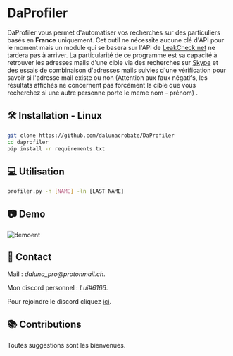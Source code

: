 # DaProfiler
DaProfiler vous permet d'automatiser vos recherches sur des particuliers basés en **__France__** uniquement. Cet outil ne nécessite aucune clé d'API pour le moment mais un module qui se basera sur l'API de [LeakCheck.net](https://leakcheck.net/) ne tardera pas à arriver.
La particularité de ce programme est sa capacité à retrouver les adresses mails d'une cible via des recherches sur [Skype](https://www.skype.com/fr/) et des essais de combinaison d'adresses mails suivies d'une vérification pour savoir si l'adresse mail existe ou non (Attention aux faux négatifs, les résultats affichés ne concernent pas forcément la cible que vous recherchez si une autre personne porte le meme nom - prénom) .

## 🛠 Installation - Linux


```bash
git clone https://github.com/dalunacrobate/DaProfiler
cd daprofiler
pip install -r requirements.txt
```
## 💻 Utilisation
```bash
profiler.py -n [NAME] -ln [LAST NAME]
```

## 📷 Demo
![demoent](https://i.postimg.cc/gjJ8FWNy/ezgif-3-89a6548a75c9.gif)

##  📝 Contact
Mail : _daluna_pro@protonmail.ch_.

Mon discord personnel : _Lui#6166_.

Pour rejoindre le discord cliquez [ici](https://discord.gg/yy8B6NYmf5).

## 📚 Contributions
Toutes suggestions sont les bienvenues.
